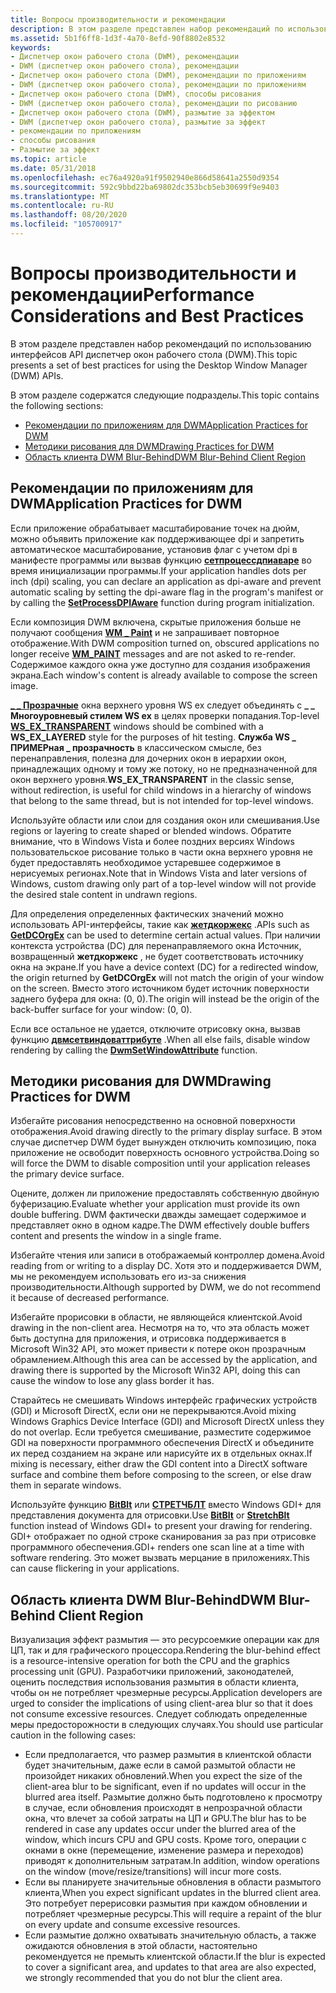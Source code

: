 ```yaml
---
title: Вопросы производительности и рекомендации
description: В этом разделе представлен набор рекомендаций по использованию интерфейсов API диспетчер окон рабочего стола (DWM).
ms.assetid: 5b1f6ff8-1d3f-4a70-8efd-90f8802e8532
keywords:
- Диспетчер окон рабочего стола (DWM), рекомендации
- DWM (диспетчер окон рабочего стола), рекомендации
- Диспетчер окон рабочего стола (DWM), рекомендации по приложениям
- DWM (диспетчер окон рабочего стола), рекомендации по приложениям
- Диспетчер окон рабочего стола (DWM), способы рисования
- DWM (диспетчер окон рабочего стола), рекомендации по рисованию
- Диспетчер окон рабочего стола (DWM), размытие за эффектом
- DWM (диспетчер окон рабочего стола), размытие за эффект
- рекомендации по приложениям
- способы рисования
- Размытие за эффект
ms.topic: article
ms.date: 05/31/2018
ms.openlocfilehash: ec76a4920a91f9502940e866d58641a2550d9354
ms.sourcegitcommit: 592c9bbd22ba69802dc353bcb5eb30699f9e9403
ms.translationtype: MT
ms.contentlocale: ru-RU
ms.lasthandoff: 08/20/2020
ms.locfileid: "105700917"
---
```

# <a name="performance-considerations-and-best-practices"></a><span data-ttu-id="0730c-114">Вопросы производительности и рекомендации</span><span class="sxs-lookup"><span data-stu-id="0730c-114">Performance Considerations and Best Practices</span></span>

<span data-ttu-id="0730c-115">В этом разделе представлен набор рекомендаций по использованию интерфейсов API диспетчер окон рабочего стола (DWM).</span><span class="sxs-lookup"><span data-stu-id="0730c-115">This topic presents a set of best practices for using the Desktop Window Manager (DWM) APIs.</span></span>

<span data-ttu-id="0730c-116">В этом разделе содержатся следующие подразделы.</span><span class="sxs-lookup"><span data-stu-id="0730c-116">This topic contains the following sections:</span></span>

-   [<span data-ttu-id="0730c-117">Рекомендации по приложениям для DWM</span><span class="sxs-lookup"><span data-stu-id="0730c-117">Application Practices for DWM</span></span>](#application-practices-for-dwm)
-   [<span data-ttu-id="0730c-118">Методики рисования для DWM</span><span class="sxs-lookup"><span data-stu-id="0730c-118">Drawing Practices for DWM</span></span>](#drawing-practices-for-dwm)
-   [<span data-ttu-id="0730c-119">Область клиента DWM Blur-Behind</span><span class="sxs-lookup"><span data-stu-id="0730c-119">DWM Blur-Behind Client Region</span></span>](#dwm-blur-behind-client-region)

## <a name="application-practices-for-dwm"></a><span data-ttu-id="0730c-120">Рекомендации по приложениям для DWM</span><span class="sxs-lookup"><span data-stu-id="0730c-120">Application Practices for DWM</span></span>

<span data-ttu-id="0730c-121">Если приложение обрабатывает масштабирование точек на дюйм, можно объявить приложение как поддерживающее dpi и запретить автоматическое масштабирование, установив флаг с учетом dpi в манифесте программы или вызвав функцию [**сетпроцессдпиаваре**](/windows/desktop/api/winuser/nf-winuser-setprocessdpiaware) во время инициализации программы.</span><span class="sxs-lookup"><span data-stu-id="0730c-121">If your application handles dots per inch (dpi) scaling, you can declare an application as dpi-aware and prevent automatic scaling by setting the dpi-aware flag in the program's manifest or by calling the [**SetProcessDPIAware**](/windows/desktop/api/winuser/nf-winuser-setprocessdpiaware) function during program initialization.</span></span>

<span data-ttu-id="0730c-122">Если композиция DWM включена, скрытые приложения больше не получают сообщения [**WM \_ Paint**](/windows/desktop/gdi/wm-paint) и не запрашивает повторное отображение.</span><span class="sxs-lookup"><span data-stu-id="0730c-122">With DWM composition turned on, obscured applications no longer receive [**WM\_PAINT**](/windows/desktop/gdi/wm-paint) messages and are not asked to re-render.</span></span> <span data-ttu-id="0730c-123">Содержимое каждого окна уже доступно для создания изображения экрана.</span><span class="sxs-lookup"><span data-stu-id="0730c-123">Each window's content is already available to compose the screen image.</span></span>

<span data-ttu-id="0730c-124">[**\_ \_ Прозрачные**](/windows/desktop/api/winuser/nf-winuser-createwindowexa) окна верхнего уровня WS ex следует объединять с **\_ \_ Многоуровневый стилем WS ex** в целях проверки попадания.</span><span class="sxs-lookup"><span data-stu-id="0730c-124">Top-level [**WS\_EX\_TRANSPARENT**](/windows/desktop/api/winuser/nf-winuser-createwindowexa) windows should be combined with a **WS\_EX\_LAYERED** style for the purposes of hit testing.</span></span> <span data-ttu-id="0730c-125">**Служба WS \_ ПРИМЕРная \_ прозрачность** в классическом смысле, без перенаправления, полезна для дочерних окон в иерархии окон, принадлежащих одному и тому же потоку, но не предназначенной для окон верхнего уровня.</span><span class="sxs-lookup"><span data-stu-id="0730c-125">**WS\_EX\_TRANSPARENT** in the classic sense, without redirection, is useful for child windows in a hierarchy of windows that belong to the same thread, but is not intended for top-level windows.</span></span>

<span data-ttu-id="0730c-126">Используйте области или слои для создания окон или смешивания.</span><span class="sxs-lookup"><span data-stu-id="0730c-126">Use regions or layering to create shaped or blended windows.</span></span> <span data-ttu-id="0730c-127">Обратите внимание, что в Windows Vista и более поздних версиях Windows пользовательское рисование только в части окна верхнего уровня не будет предоставлять необходимое устаревшее содержимое в нерисуемых регионах.</span><span class="sxs-lookup"><span data-stu-id="0730c-127">Note that in Windows Vista and later versions of Windows, custom drawing only part of a top-level window will not provide the desired stale content in undrawn regions.</span></span>

<span data-ttu-id="0730c-128">Для определения определенных фактических значений можно использовать API-интерфейсы, такие как [**жетдкоржекс**](/windows/desktop/api/wingdi/nf-wingdi-getdcorgex) .</span><span class="sxs-lookup"><span data-stu-id="0730c-128">APIs such as [**GetDCOrgEx**](/windows/desktop/api/wingdi/nf-wingdi-getdcorgex) can be used to determine certain actual values.</span></span> <span data-ttu-id="0730c-129">При наличии контекста устройства (DC) для перенаправляемого окна Источник, возвращенный **жетдкоржекс** , не будет соответствовать источнику окна на экране.</span><span class="sxs-lookup"><span data-stu-id="0730c-129">If you have a device context (DC) for a redirected window, the origin returned by **GetDCOrgEx** will not match the origin of your window on the screen.</span></span> <span data-ttu-id="0730c-130">Вместо этого источником будет источник поверхности заднего буфера для окна: (0, 0).</span><span class="sxs-lookup"><span data-stu-id="0730c-130">The origin will instead be the origin of the back-buffer surface for your window: (0, 0).</span></span>

<span data-ttu-id="0730c-131">Если все остальное не удается, отключите отрисовку окна, вызвав функцию [**двмсетвиндоваттрибуте**](/windows/desktop/api/Dwmapi/nf-dwmapi-dwmsetwindowattribute) .</span><span class="sxs-lookup"><span data-stu-id="0730c-131">When all else fails, disable window rendering by calling the [**DwmSetWindowAttribute**](/windows/desktop/api/Dwmapi/nf-dwmapi-dwmsetwindowattribute) function.</span></span>

## <a name="drawing-practices-for-dwm"></a><span data-ttu-id="0730c-132">Методики рисования для DWM</span><span class="sxs-lookup"><span data-stu-id="0730c-132">Drawing Practices for DWM</span></span>

<span data-ttu-id="0730c-133">Избегайте рисования непосредственно на основной поверхности отображения.</span><span class="sxs-lookup"><span data-stu-id="0730c-133">Avoid drawing directly to the primary display surface.</span></span> <span data-ttu-id="0730c-134">В этом случае диспетчер DWM будет вынужден отключить композицию, пока приложение не освободит поверхность основного устройства.</span><span class="sxs-lookup"><span data-stu-id="0730c-134">Doing so will force the DWM to disable composition until your application releases the primary device surface.</span></span>

<span data-ttu-id="0730c-135">Оцените, должен ли приложение предоставлять собственную двойную буферизацию.</span><span class="sxs-lookup"><span data-stu-id="0730c-135">Evaluate whether your application must provide its own double buffering.</span></span> <span data-ttu-id="0730c-136">DWM фактически дважды замещает содержимое и представляет окно в одном кадре.</span><span class="sxs-lookup"><span data-stu-id="0730c-136">The DWM effectively double buffers content and presents the window in a single frame.</span></span>

<span data-ttu-id="0730c-137">Избегайте чтения или записи в отображаемый контроллер домена.</span><span class="sxs-lookup"><span data-stu-id="0730c-137">Avoid reading from or writing to a display DC.</span></span> <span data-ttu-id="0730c-138">Хотя это и поддерживается DWM, мы не рекомендуем использовать его из-за снижения производительности.</span><span class="sxs-lookup"><span data-stu-id="0730c-138">Although supported by DWM, we do not recommend it because of decreased performance.</span></span>

<span data-ttu-id="0730c-139">Избегайте прорисовки в области, не являющейся клиентской.</span><span class="sxs-lookup"><span data-stu-id="0730c-139">Avoid drawing in the non-client area.</span></span> <span data-ttu-id="0730c-140">Несмотря на то, что эта область может быть доступна для приложения, и отрисовка поддерживается в Microsoft Win32 API, это может привести к потере окон прозрачным обрамлением.</span><span class="sxs-lookup"><span data-stu-id="0730c-140">Although this area can be accessed by the application, and drawing there is supported by the Microsoft Win32 API, doing this can cause the window to lose any glass border it has.</span></span>

<span data-ttu-id="0730c-141">Старайтесь не смешивать Windows интерфейс графических устройств (GDI) и Microsoft DirectX, если они не перекрываются.</span><span class="sxs-lookup"><span data-stu-id="0730c-141">Avoid mixing Windows Graphics Device Interface (GDI) and Microsoft DirectX unless they do not overlap.</span></span> <span data-ttu-id="0730c-142">Если требуется смешивание, разместите содержимое GDI на поверхности программного обеспечения DirectX и объедините их перед созданием на экране или нарисуйте их в отдельных окнах.</span><span class="sxs-lookup"><span data-stu-id="0730c-142">If mixing is necessary, either draw the GDI content into a DirectX software surface and combine them before composing to the screen, or else draw them in separate windows.</span></span>

<span data-ttu-id="0730c-143">Используйте функцию [**BitBlt**](/windows/desktop/api/wingdi/nf-wingdi-bitblt) или [**СТРЕТЧБЛТ**](/windows/desktop/api/wingdi/nf-wingdi-stretchblt) вместо Windows GDI+ для представления документа для отрисовки.</span><span class="sxs-lookup"><span data-stu-id="0730c-143">Use [**BitBlt**](/windows/desktop/api/wingdi/nf-wingdi-bitblt) or [**StretchBlt**](/windows/desktop/api/wingdi/nf-wingdi-stretchblt) function instead of Windows GDI+ to present your drawing for rendering.</span></span> <span data-ttu-id="0730c-144">GDI+ отображает по одной строке сканирования за раз при отрисовке программного обеспечения.</span><span class="sxs-lookup"><span data-stu-id="0730c-144">GDI+ renders one scan line at a time with software rendering.</span></span> <span data-ttu-id="0730c-145">Это может вызвать мерцание в приложениях.</span><span class="sxs-lookup"><span data-stu-id="0730c-145">This can cause flickering in your applications.</span></span>

## <a name="dwm-blur-behind-client-region"></a><span data-ttu-id="0730c-146">Область клиента DWM Blur-Behind</span><span class="sxs-lookup"><span data-stu-id="0730c-146">DWM Blur-Behind Client Region</span></span>

<span data-ttu-id="0730c-147">Визуализация эффект размытия — это ресурсоемкие операции как для ЦП, так и для графического процессора.</span><span class="sxs-lookup"><span data-stu-id="0730c-147">Rendering the blur-behind effect is a resource-intensive operation for both the CPU and the graphics processing unit (GPU).</span></span> <span data-ttu-id="0730c-148">Разработчики приложений, законодателей, оценить последствия использования размытия в области клиента, чтобы он не потребляет чрезмерные ресурсы.</span><span class="sxs-lookup"><span data-stu-id="0730c-148">Application developers are urged to consider the implications of using client-area blur so that it does not consume excessive resources.</span></span> <span data-ttu-id="0730c-149">Следует соблюдать определенные меры предосторожности в следующих случаях.</span><span class="sxs-lookup"><span data-stu-id="0730c-149">You should use particular caution in the following cases:</span></span>

-   <span data-ttu-id="0730c-150">Если предполагается, что размер размытия в клиентской области будет значительным, даже если в самой размытой области не произойдет никаких обновлений.</span><span class="sxs-lookup"><span data-stu-id="0730c-150">When you expect the size of the client-area blur to be significant, even if no updates will occur in the blurred area itself.</span></span> <span data-ttu-id="0730c-151">Размытие должно быть подготовлено к просмотру в случае, если обновления происходят в непрозрачной области окна, что влечет за собой затраты на ЦП и GPU.</span><span class="sxs-lookup"><span data-stu-id="0730c-151">The blur has to be rendered in case any updates occur under the blurred area of the window, which incurs CPU and GPU costs.</span></span> <span data-ttu-id="0730c-152">Кроме того, операции с окнами в окне (перемещение, изменение размера и переходов) приводят к дополнительным затратам.</span><span class="sxs-lookup"><span data-stu-id="0730c-152">In addition, window operations on the window (move/resize/transitions) will incur more costs.</span></span>
-   <span data-ttu-id="0730c-153">Если вы планируете значительные обновления в области размытого клиента,</span><span class="sxs-lookup"><span data-stu-id="0730c-153">When you expect significant updates in the blurred client area.</span></span> <span data-ttu-id="0730c-154">Это потребует перерисовки размытия при каждом обновлении и потребляет чрезмерные ресурсы.</span><span class="sxs-lookup"><span data-stu-id="0730c-154">This will require a repaint of the blur on every update and consume excessive resources.</span></span>
-   <span data-ttu-id="0730c-155">Если размытие должно охватывать значительную область, а также ожидаются обновления в этой области, настоятельно рекомендуется не премыть клиентской области.</span><span class="sxs-lookup"><span data-stu-id="0730c-155">If the blur is expected to cover a significant area, and updates to that area are also expected, we strongly recommended that you do not blur the client area.</span></span>

 

 